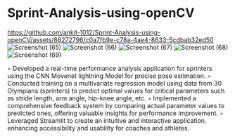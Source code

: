 # Sprint-Analysis-using-openCV

https://github.com/ankit-1012/Sprint-Analysis-using-openCV/assets/88272796/c0a7fb9e-c78a-4ae4-8633-5cdbab32ed50
![Screenshot (65)](https://github.com/ankit-1012/Sprint-Analysis-using-openCV/assets/88272796/b4c685f0-d16b-444a-b88f-0dd89ce12f8d)
![Screenshot (66)](https://github.com/ankit-1012/Sprint-Analysis-using-openCV/assets/88272796/eb10bf54-5dc8-4195-b512-a6fe589fdb57)
![Screenshot (67)](https://github.com/ankit-1012/Sprint-Analysis-using-openCV/assets/88272796/57206e95-086d-437b-8cfc-7969d3685fda)
![Screenshot (68)](https://github.com/ankit-1012/Sprint-Analysis-using-openCV/assets/88272796/045d1def-8ac4-4d4f-b37f-13e218e1822a)
![Screenshot (69)](https://github.com/ankit-1012/Sprint-Analysis-using-openCV/assets/88272796/6372b597-b97b-43c0-bd82-fd364708cc9f)

◦ Developed a real-time performance analysis application for sprinters using the CNN Movenet lightning
 Model for precise pose estimation.
 ◦ Conducted training on a multivariate regression model using data from 30 Olympians (sprinters) to predict
 optimal values for critical parameters such as stride length, arm angle, hip-knee angle, etc.
 ◦ Implemented a comprehensive feedback system by comparing actual parameter values to predicted ones, offering
 valuable insights for performance improvement.
 ◦ Leveraged Streamlit to create an intuitive and interactive application, enhancing accessibility and usability for
 coaches and athletes.
